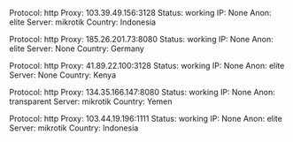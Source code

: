 Protocol: http
Proxy: 103.39.49.156:3128
Status: working
IP: None
Anon: elite
Server: mikrotik
Country: Indonesia

Protocol: http
Proxy: 185.26.201.73:8080
Status: working
IP: None
Anon: elite
Server: None
Country: Germany

Protocol: http
Proxy: 41.89.22.100:3128
Status: working
IP: None
Anon: elite
Server: None
Country: Kenya

Protocol: http
Proxy: 134.35.166.147:8080
Status: working
IP: None
Anon: transparent
Server: mikrotik
Country: Yemen

Protocol: http
Proxy: 103.44.19.196:1111
Status: working
IP: None
Anon: elite
Server: mikrotik
Country: Indonesia


